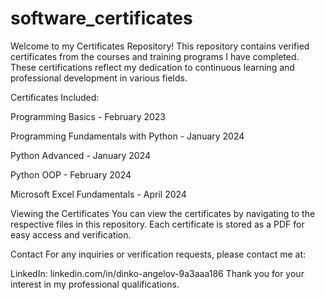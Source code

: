 # software_certificates

Welcome to my Certificates Repository! This repository contains verified certificates from the courses and training programs I have completed. These certifications reflect my dedication to continuous learning and professional development in various fields.

Certificates Included:

Programming Basics - February 2023

Programming Fundamentals with Python - January 2024

Python Advanced - January 2024

Python OOP - February 2024

Microsoft Excel Fundamentals - April 2024

Viewing the Certificates
You can view the certificates by navigating to the respective files in this repository. Each certificate is stored as a PDF for easy access and verification.

Contact
For any inquiries or verification requests, please contact me at:

LinkedIn: linkedin.com/in/dinko-angelov-9a3aaa186
Thank you for your interest in my professional qualifications.

